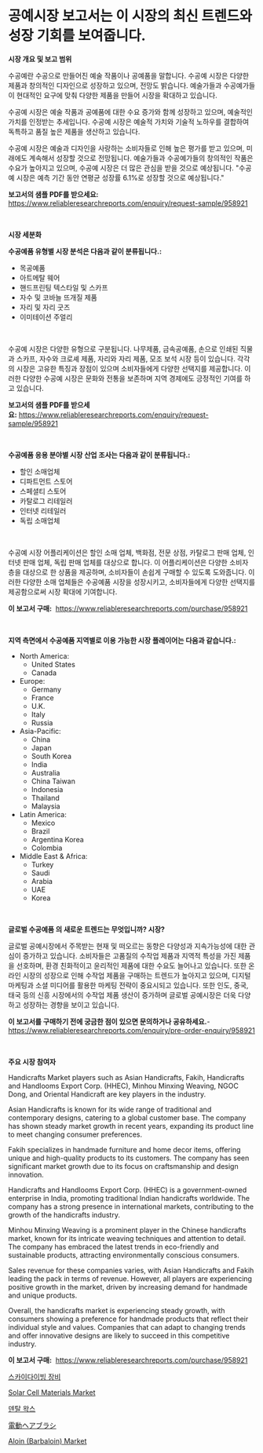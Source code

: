 <p><h1>공예시장 보고서는 이 시장의 최신 트렌드와 성장 기회를 보여줍니다.</h1></p><p><strong>시장 개요 및 보고 범위</strong></p>
<p><p>수공예란 수공으로 만들어진 예술 작품이나 공예품을 말합니다. 수공예 시장은 다양한 제품과 창의적인 디자인으로 성장하고 있으며, 전망도 밝습니다. 예술가들과 수공예가들이 현대적인 요구에 맞춰 다양한 제품을 만들어 시장을 확대하고 있습니다.</p><p>수공예 시장은 예술 작품과 공예품에 대한 수요 증가와 함께 성장하고 있으며, 예술적인 가치를 인정받는 추세입니다. 수공예 시장은 예술적 가치와 기술적 노하우를 결합하여 독특하고 품질 높은 제품을 생산하고 있습니다.</p><p>수공예 시장은 예술과 디자인을 사랑하는 소비자들로 인해 높은 평가를 받고 있으며, 미래에도 계속해서 성장할 것으로 전망됩니다. 예술가들과 수공예가들의 창의적인 작품은 수요가 높아지고 있으며, 수공예 시장은 더 많은 관심을 받을 것으로 예상됩니다. "수공예 시장은 예측 기간 동안 연평균 성장률 6.1%로 성장할 것으로 예상됩니다."</p></p>
<p><strong>보고서의 샘플 PDF를 받으세요:</strong> <a href="https://www.reliableresearchreports.com/enquiry/request-sample/958921">https://www.reliableresearchreports.com/enquiry/request-sample/958921</a></p>
<p>&nbsp;</p>
<p><strong>시장 세분화</strong></p>
<p><strong>수공예품 유형별 시장 분석은 다음과 같이 분류됩니다.:</strong></p>
<p><ul><li>목공예품</li><li>아트메탈 웨어</li><li>핸드프린팅 텍스타일 및 스카프</li><li>자수 및 코바늘 뜨개질 제품</li><li>자리 및 자리 굿즈</li><li>이미테이션 주얼리</li></ul></p>
<p>&nbsp;</p>
<p><p>수공예 시장은 다양한 유형으로 구분됩니다. 나무제품, 금속공예품, 손으로 인쇄된 직물과 스카프, 자수와 크로셰 제품, 자리와 자리 제품, 모조 보석 시장 등이 있습니다. 각각의 시장은 고유한 특징과 장점이 있으며 소비자들에게 다양한 선택지를 제공합니다. 이러한 다양한 수공예 시장은 문화와 전통을 보존하며 지역 경제에도 긍정적인 기여를 하고 있습니다.</p></p>
<p><strong>보고서의 샘플 PDF를 받으세요:</strong>&nbsp;<a href="https://www.reliableresearchreports.com/enquiry/request-sample/958921">https://www.reliableresearchreports.com/enquiry/request-sample/958921</a></p>
<p>&nbsp;</p>
<p><strong> 수공예품 응용 분야별 시장 산업 조사는 다음과 같이 분류됩니다.:</strong></p>
<p><ul><li>할인 소매업체</li><li>디파트먼트 스토어</li><li>스페셜티 스토어</li><li>카탈로그 리테일러</li><li>인터넷 리테일러</li><li>독립 소매업체</li></ul></p>
<p>&nbsp;</p>
<p><p>수공예 시장 어플리케이션은 할인 소매 업체, 백화점, 전문 상점, 카탈로그 판매 업체, 인터넷 판매 업체, 독립 판매 업체를 대상으로 합니다. 이 어플리케이션은 다양한 소비자 층을 대상으로 한 상품을 제공하며, 소비자들이 손쉽게 구매할 수 있도록 도와줍니다. 이러한 다양한 소매 업체들은 수공예품 시장을 성장시키고, 소비자들에게 다양한 선택지를 제공함으로써 시장 확대에 기여합니다.</p></p>
<p><strong>이 보고서 구매:</strong>&nbsp; <a href="https://www.reliableresearchreports.com/purchase/958921">https://www.reliableresearchreports.com/purchase/958921</a></p>
<p>&nbsp;</p>
<p><strong>지역 측면에서 수공예품 지역별로 이용 가능한 시장 플레이어는 다음과 같습니다.:</strong></p>
<p><ul>
    <li>
        North America:
        <ul>
            <li>United States</li>
            <li>Canada</li>
        </ul>
    </li>
    <li>
        Europe:
        <ul>
            <li>Germany</li>
            <li>France</li>
            <li>U.K.</li>
            <li>Italy</li>
            <li>Russia</li>
        </ul>
    </li>
    <li>
        Asia-Pacific:
        <ul>
            <li>China</li>
            <li>Japan</li>
            <li>South Korea</li>
            <li>India</li>
            <li>Australia</li>
            <li>China Taiwan</li>
            <li>Indonesia</li>
            <li>Thailand</li>
            <li>Malaysia</li>
        </ul>
    </li>
    <li>
        Latin America:
        <ul>
            <li>Mexico</li>
            <li>Brazil</li>
            <li>Argentina Korea</li>
            <li>Colombia</li>
        </ul>
    </li>
    <li>
        Middle East & Africa:
        <ul>
            <li>Turkey</li>
            <li>Saudi</li>
            <li>Arabia</li>
            <li>UAE</li>
            <li>Korea</li>
        </ul>
    </li>
    </ul></p>
<p>&nbsp;</p>
<p><strong>글로벌 수공예품 의 새로운 트렌드는 무엇입니까? 시장?</strong></p>
<p><p>글로벌 공예시장에서 주목받는 현재 및 떠오르는 동향은 다양성과 지속가능성에 대한 관심이 증가하고 있습니다. 소비자들은 고품질의 수작업 제품과 지역적 특성을 가진 제품을 선호하며, 환경 친화적이고 윤리적인 제품에 대한 수요도 늘어나고 있습니다. 또한 온라인 시장의 성장으로 인해 수작업 제품을 구매하는 트렌드가 높아지고 있으며, 디지털 마케팅과 소셜 미디어를 활용한 마케팅 전략이 중요시되고 있습니다. 또한 인도, 중국, 태국 등의 신흥 시장에서의 수작업 제품 생산이 증가하며 글로벌 공예시장은 더욱 다양하고 성장하는 경향을 보이고 있습니다.</p></p>
<p><strong>이 보고서를 구매하기 전에 궁금한 점이 있으면 문의하거나 공유하세요.</strong>- <a href="https://www.reliableresearchreports.com/enquiry/pre-order-enquiry/958921">https://www.reliableresearchreports.com/enquiry/pre-order-enquiry/958921</a></p>
<p>&nbsp;</p>
<p><strong>주요 시장 참여자</strong></p>
<p><p>Handicrafts Market players such as Asian Handicrafts, Fakih, Handicrafts and Handlooms Export Corp. (HHEC), Minhou Minxing Weaving, NGOC Dong, and Oriental Handicraft are key players in the industry. </p><p>Asian Handicrafts is known for its wide range of traditional and contemporary designs, catering to a global customer base. The company has shown steady market growth in recent years, expanding its product line to meet changing consumer preferences.</p><p>Fakih specializes in handmade furniture and home decor items, offering unique and high-quality products to its customers. The company has seen significant market growth due to its focus on craftsmanship and design innovation.</p><p>Handicrafts and Handlooms Export Corp. (HHEC) is a government-owned enterprise in India, promoting traditional Indian handicrafts worldwide. The company has a strong presence in international markets, contributing to the growth of the handicrafts industry.</p><p>Minhou Minxing Weaving is a prominent player in the Chinese handicrafts market, known for its intricate weaving techniques and attention to detail. The company has embraced the latest trends in eco-friendly and sustainable products, attracting environmentally conscious consumers.</p><p>Sales revenue for these companies varies, with Asian Handicrafts and Fakih leading the pack in terms of revenue. However, all players are experiencing positive growth in the market, driven by increasing demand for handmade and unique products.</p><p>Overall, the handicrafts market is experiencing steady growth, with consumers showing a preference for handmade products that reflect their individual style and values. Companies that can adapt to changing trends and offer innovative designs are likely to succeed in this competitive industry.</p></p>
<p><strong>이 보고서 구매:</strong>&nbsp;&nbsp;<a href="https://www.reliableresearchreports.com/purchase/958921">https://www.reliableresearchreports.com/purchase/958921</a></p>
<p><p><a href="https://medium.com/@juanfeeney98978/%EC%8A%A4%EC%B9%B4%EC%9D%B4%EB%8B%A4%EC%9D%B4%EB%B9%99-%EC%9E%A5%EB%B9%84-%EC%8B%9C%EC%9E%A5-%EB%B6%84%EC%84%9D-cagr-%EC%8B%9C%EC%9E%A5-%EC%84%B8%EB%B6%84%ED%99%94-%EB%B0%8F-%EC%A0%84-%EC%84%B8%EA%B3%84-%EC%82%B0%EC%97%85-%EA%B0%9C%EC%9A%94-24e42c0a759c">스카이다이빙 장비</a></p><p><a href="https://automatic-knee-4c7.notion.site/Solar-Cell-Materials-Market-Size-Share-Trends-Analysis-Report-By-Material-By-Type-By-End-user--6351bc5aa4d34cd59a6271ef50709764">Solar Cell Materials Market</a></p><p><a href="https://github.com/nuekbpymrrz5/Market-Research-Report-List-1/blob/main/4848844187169.md">덴탈 왁스</a></p><p><a href="https://github.com/jkjreqjscoxx7/Market-Research-Report-List-1/blob/main/4707247187294.md">電動ヘアブラシ</a></p><p><a href="https://view.publitas.com/reportprime-1/aloin-barbaloin-market-insights-market-players-and-forecast-till-2031/">Aloin (Barbaloin) Market</a></p></p>

